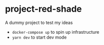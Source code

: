 # project-red-shade
A dummy project to test my ideas

* `docker-compose up` to spin up infrastructure
* `yarn dev` to start dev mode
